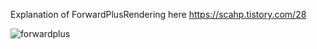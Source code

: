 Explanation of ForwardPlusRendering here https://scahp.tistory.com/28

![forwardplus](https://user-images.githubusercontent.com/6734453/121393222-1c750400-c98b-11eb-9c11-c92707ce956d.gif)
